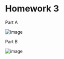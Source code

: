 # Homework 3
Part A

![image](https://github.com/XiyuanTu/CS5008-5009-homework3-XiyuanTu-/assets/79139571/1549caa5-7690-497a-b163-0e13791d94a2)

Part B

![image](https://github.com/XiyuanTu/CS5008-5009-homework3-XiyuanTu-/assets/79139571/8699af1e-7531-4649-900e-5b8094e1992d)
